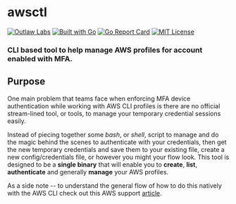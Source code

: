 # awsctl

[![Outlaw Labs](https://img.shields.io/badge/developed%20by-Outlaw%20Labs-%23ff9933.svg)](https://github.com/outlawlabs)
[![Built with Go](https://img.shields.io/badge/built%20with-Go-blue.svg)](https://golang.org)
[![Go Report Card](https://goreportcard.com/badge/github.com/outlawlabs/awsctl)](https://goreportcard.com/badge/github.com/outlawlabs/awsctl)
[![MIT License](https://badges.frapsoft.com/os/mit/mit.svg?v=103)](https://opensource.org/licenses/mit-license.php)

### CLI based tool to help manage AWS profiles for account enabled with MFA.

## Purpose

One main problem that teams face when enforcing MFA device authentication while
working with AWS CLI profiles is there are no official stream-lined tool, or
tools, to manage your temporary credential sessions easily.

Instead of piecing together some *bash*, or *shell*, script to manage and do the
magic behind the scenes to authenticate with your credentials, then get the new
temporary credentials and save them to your existing file, create a new
config/credentials file, or however you might your flow look. This tool is
designed to be a **single binary** that will enable you to **create**, **list**,
**authenticate** and generally **manage** your AWS profiles.

As a side note -- to understand the general flow of how to do this natively with
the AWS CLI check out this AWS support [article](https://aws.amazon.com/premiumsupport/knowledge-center/authenticate-mfa-cli/).
